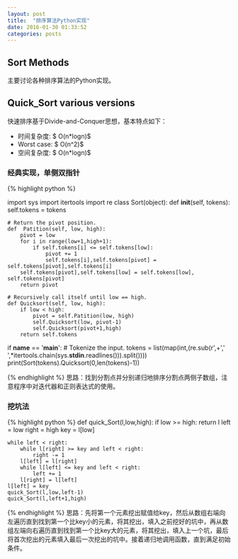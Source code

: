 ```yaml
---
layout: post
title:  "排序算法Python实现"
date: 2016-01-30 01:33:52
categories: posts
---
```

## Sort Methods
主要讨论各种排序算法的Python实现。

## Quick_Sort various versions
快速排序基于Divide-and-Conquer思想，基本特点如下：

*  时间复杂度: $ O(n*logn)$ 
*  Worst case: $ O(n^2)$ 
*  空间复杂度: $ O(n*logn)$ 

### 经典实现，单侧双指针
{% highlight python %}

import sys
import itertools
import re
class Sort(object):
	def __init__(self, tokens):
		self.tokens = tokens

	# Return the pivot position.
	def  Patition(self, low, high):
		pivot = low
		for i in range(low+1,high+1):
			if self.tokens[i] <= self.tokens[low]:
				pivot += 1
				self.tokens[i],self.tokens[pivot] = self.tokens[pivot],self.tokens[i]
		self.tokens[pivot],self.tokens[low] = self.tokens[low], self.tokens[pivot]
		return pivot

	# Recursively call itself until low == high.
	def Quicksort(self, low, high):
		if low < high:
			pivot = self.Patition(low, high)
			self.Quicksort(low, pivot-1)
			self.Quicksort(pivot+1,high)
		return self.tokens

if __name__ == '__main__':
	# Tokenize the input.
	tokens = list(map(int,(re.sub(r',+',' ',*itertools.chain(sys.__stdin__.readlines())).split())))
	print(Sort(tokens).Quicksort(0,len(tokens)-1))

{% endhighlight %}
思路：找到分割点并分别递归地排序分割点两侧子数组，注意程序中对迭代器和正则表达式的使用。

### 挖坑法
{% highlight python %}
def quick_Sort(l,low,high):
	if low >= high:
		return l
	left  = low
	right = high
	key   = l[low]

	while left < right:
		while l[right] >= key and left < right:
			right -= 1
		l[left] = l[right]
		while l[left] <= key and left < right:
			left += 1
		l[right] = l[left]
	l[left] = key
	quick_Sort(l,low,left-1)
	quick_Sort(l,left+1,high)

{% endhighlight %}
思路：先将第一个元素挖出赋值给key，然后从数组右端向左遍历直到找到第一个比key小的元素，将其挖出，填入之前挖好的坑中，再从数组左端向右遍历直到找到第一个比key大的元素，将其挖出，填入上一个坑，最后将首次挖出的元素填入最后一次挖出的坑中。接着递归地调用函数，直到满足初始条件。








